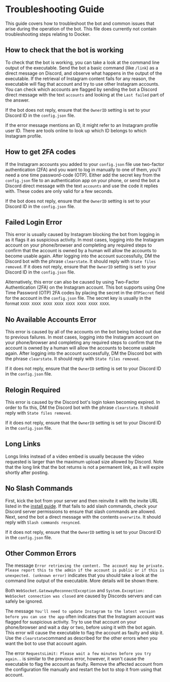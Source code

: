 # Troubleshooting Guide
This guide covers how to troubleshoot the bot and common issues that arise during the operation of the bot. This file does currently not contain troubleshooting steps relating to Docker.

## How to check that the bot is working
To check that the bot is working, you can take a look at the command line output of the executable. Send the bot a basic command (like `/link`) as a direct message on Discord, and observe what happens in the output of the executable.
If the retrieval of Instagram content fails for any reason, the executable will flag that account and try to use other Instagram accounts. You can check which accounts are flagged by sending the bot a Discord direct message with the text `accounts` and looking at the `Last failed` part of the answer.

If the bot does not reply, ensure that the `OwnerID` setting is set to your Discord ID in the `config.json` file.

If the error message mentions an ID, it might refer to an Instagram profile user ID. There are tools online to look up which ID belongs to which Instagram profile.

## How to get 2FA codes
If the Instagram accounts you added to your `config.json` file use two-factor authentication (2FA) and you want to log in manually to one of them, you'll need a one time password-code (OTP). Either add the secret key from the `config.json` file to an authentication app on your phone, or send the bot a Discord direct message with the text `accounts` and use the code it replies with. These codes are only valid for a few seconds.

If the bot does not reply, ensure that the `OwnerID` setting is set to your Discord ID in the `config.json` file.

## Failed Login Error
This error is usually caused by Instagram blocking the bot from logging in as it flags it as suspicious activity. In most cases, logging into the Instagram account on your phone/browser and completing any required steps to confirm that the account is owned by a human will allow the accounts to become usable again. After logging into the account successfully, DM the Discord bot with the phrase `clearstate`. It should reply with `State files removed`. If it does not reply, ensure that the `OwnerID` setting is set to your Discord ID in the `config.json` file.

Alternatively, this error can also be caused by using Two-Factor Authentication (2FA) on the Instagram account. This bot supports using One Time Password (OTP) 2FA codes by placing the secret in the `OTPSecret` field for the account in the `config.json` file.
The secret key is usually in the format `XXXX XXXX XXXX XXXX XXXX XXXX XXXX XXXX`.

## No Available Accounts Error
This error is caused by all of the accounts on the bot being locked out due to previous failures. In most cases, logging into the Instagram account on your phone/browser and completing any required steps to confirm that the account is owned by a human will allow the accounts to become usable again. After logging into the account successfully, DM the Discord bot with the phrase `clearstate`. It should reply with `State files removed`.

If it does not reply, ensure that the `OwnerID` setting is set to your Discord ID in the `config.json` file.

## Relogin Required
This error is caused by the Discord bot's login token becoming expired. In order to fix this, DM the Discord bot with the phrase `clearstate`. It should reply with `State files removed`.

If it does not reply, ensure that the `OwnerID` setting is set to your Discord ID in the `config.json` file.

## Long Links
Longs links instead of a video embed is usually because the video requested is larger than the maximum upload size allowed by Discord. Note that the long link that the bot returns is not a permanent link, as it will expire shortly after posting.

## No Slash Commands
First, kick the bot from your server and then reinvite it with the invite URL listed in the [install guide](https://github.com/bman46/InstagramEmbedDiscordBot/blob/master/docs/Install.md#step-6).
If that fails to add slash commands, check your Discord server permissions to ensure that slash commands are allowed. 
Next, send the bot a direct message with the contents `overwrite`. It should reply with `Slash commands resynced`.

If it does not reply, ensure that the `OwnerID` setting is set to your Discord ID in the `config.json` file.

## Other Common Errors
The message `Error retrieving the content. The account may be private. Please report this to the admin if the account is public or if this is unexpected. (unknown error)` indicates that you should take a look at the command line output of the executable. More details will be shown there.

Both `WebSocket.GatewayReconnectException` and `System.Exception: WebSocket connection was closed` are caused by Discords servers and can safely be ignored.

The message `You'll need to update Instagram to the latest version before you can use the app` often indicates that the Instagram account was flagged for suspicious activity. Try to use that account on your phone/browser and wait a day or two, before using it with the bot again. This error will cause the executable to flag the account as faulty and skip it. Use the `clearstate`command as described for the other errors when you want the bot to use that account again.

The error `RequestsLimit: Please wait a few minutes before you try again..` is similar to the previous error, however, it won't cause the executable to flag the account as faulty. Remove the affected account from the configuration file manually and restart the bot to stop it from using that account.